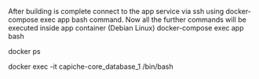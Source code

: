 After building is complete connect to the app service via ssh using docker-compose exec app bash command. Now all the further commands will be executed inside app container (Debian Linux)
docker-compose exec app bash


docker ps

docker exec -it capiche-core_database_1 /bin/bash